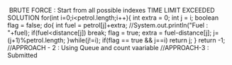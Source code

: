 ​
BRUTE FORCE : Start from all possible indexes
TIME LIMIT EXCEEDED SOLUTION
for(int i=0;i<petrol.length;i++){
int extra = 0;
int j = i;
boolean flag = false;
do{
int fuel = petrol[j]+extra;
//System.out.println("Fuel : "+fuel);
if(fuel<distance[j])
break;
flag = true;
extra = fuel-distance[j];
j=(j+1)%petrol.length;
}while(j!=i);
if(flag == true && j==i)
return j;
}
return -1;
//APPROACH - 2 : Using Queue and count vaariable
//APPROACH-3 : Submitted
​
​
​
​
​